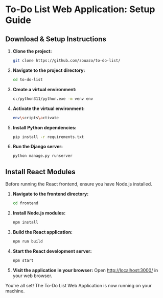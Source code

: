 # To-Do List Web Application: Setup Guide

## Download & Setup Instructions

1. **Clone the project:**
    ```bash
    git clone https://github.com/zouazo/to-do-list/
    ```

2. **Navigate to the project directory:**
    ```bash
    cd to-do-list
    ```
    
3. **Create a virtual environment:**
    ```bash
    c:/python311/python.exe -m venv env
    ```

4. **Activate the virtual environment:**
    ```bash
    env\scripts\activate
    ```

5. **Install Python dependencies:**
    ```bash
    pip install -r requirements.txt
    ```

6. **Run the Django server:**
    ```bash
    python manage.py runserver
    ```

## Install React Modules

Before running the React frontend, ensure you have Node.js installed.

1. **Navigate to the frontend directory:**
    ```bash
    cd frontend
    ```

2. **Install Node.js modules:**
    ```bash
    npm install
    ```

3. **Build the React application:**
    ```bash
    npm run build
    ```

4. **Start the React development server:**
    ```bash
    npm start
    ```

5. **Visit the application in your browser:**
    Open [http://localhost:3000/](http://localhost:3000/) in your web browser.

You're all set! The To-Do List Web Application is now running on your machine.

